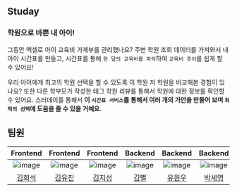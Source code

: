 ## Studay
### 학원으로 바쁜 내 아이!

그동안 엑셀로 아이 교육비 가계부를 관리했나요?
주변 학원 조회 데이터를 가져와서 내 아이 시간표를 만들고, 시간표를 통해 `한 달의 교육비를 파악`하여 `교육비 추이`를 쉽게 할 수 있어요!

우리 아이에게  최고의 학원 선택을 할 수 있도록 이 학원 저 학원을 비교해본 경험이 있나요? 또한 다른 학부모가 작성한 태그 학원 리뷰를 통해서 학원에 대한 정보를 확인할 수 있어요. 스터데이를 통해서 **이 `시간표 서비스`를 통해서 여러 개의 가안을 만들어 보며 `최적의 선택`에 도움을 줄 수 있을 거예요.**
## 팀원

|Frontend|                                                        Frontend                                                        |                           Frontend                            |                           Backend                            |                           Backend                            |                           Backend                            |
|:--:|:----------------------------------------------------------------------------------------------------------------:|:--------------------------------------------------------------:|:--------------------------------------------------------------:|:--------------------------------------------------------------:|:--------------------------------------------------------------:|
|![image](https://avatars.githubusercontent.com/u/106604926?s=400&v=4)|![image](https://avatars.githubusercontent.com/u/67894159?s=400&v=4)|![image](https://avatars.githubusercontent.com/u/85999976?s=400&v=4) | ![image](https://avatars.githubusercontent.com/u/108210958?v=4) | ![image](https://avatars.githubusercontent.com/u/133995055?v=4) | ![image](https://avatars.githubusercontent.com/u/54990890?v=4) |
|[김희석](https://github.com/HeeSeok-kim)|[김유진](https://github.com/eugene028)|[김지성](https://github.com/jisung24)|[김별](https://github.com/byeolhaha)|[유원우](https://github.com/wonu606)|[박세영](https://github.com/SeYoE)|
